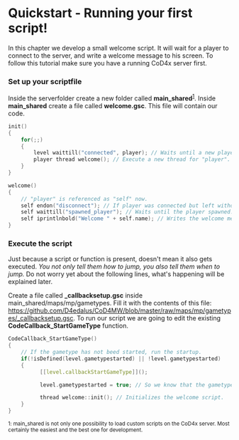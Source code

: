 # Quickstart - Running your first script!
In this chapter we develop a small welcome script. It will wait for a player to connect to the server, and write a welcome message to his screen. To follow this tutorial make sure you have a running CoD4x server first.

### Set up your scriptfile
Inside the serverfolder create a new folder called **main_shared**<sup>[1](#myfootnote1)</sup>. Inside **main_shared** create a file called **welcome.gsc**. This file will contain our code.

```C
init()
{
    for(;;)
    {
        level waittill("connected", player); // Waits until a new player connects - player stored in "player" variable.
        player thread welcome(); // Execute a new thread for "player".
    }
}

welcome()
{
    // "player" is referenced as "self" now.
    self endon("disconnect"); // If player was connected but left without spawning, thread will lock because of next statement.
    self waittill("spawned_player"); // Waits until the player spawned.
    self iprintlnbold("Welcome " + self.name); // Writes the welcome message bold and centered on the player's screen.
}
```

### Execute the script
Just because a script or function is present, doesn't mean it also gets executed. *You not only tell them how to jump, you also tell them when to jump.* 
Do not worry yet about the following lines, what's happening will be explained later.

Create a file called **_callbacksetup.gsc** inside main_shared/maps/mp/gametypes. Fill it with the contents of this file: https://github.com/D4edalus/CoD4MW/blob/master/raw/maps/mp/gametypes/_callbacksetup.gsc. To run our script we are going to edit the existing **CodeCallback_StartGameType** function.

```C
CodeCallback_StartGameType()
{
    // If the gametype has not beed started, run the startup.
    if(!isDefined(level.gametypestarted) || !level.gametypestarted)
    {
          [[level.callbackStartGameType]]();

          level.gametypestarted = true; // So we know that the gametype has been started up.

          thread welcome::init(); // Initializes the welcome script.
    }
}

```

<sub><a name="myfootnote1">1</a>: main_shared is not only one possibility to load custom scripts on the CoD4x server. Most certainly the easiest and the best one for development.</sub>
